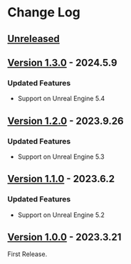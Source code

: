 # Change Log

## [Unreleased](https://github.com/colory-games/UEPlugin-ShortcutAsset/compare/v1.3.0...main)

## [Version 1.3.0](https://github.com/colory-games/UEPlugin-ShortcutAsset/compare/v1.2.0...v1.3.0) - 2024.5.9

### Updated Features

* Support on Unreal Engine 5.4

## [Version 1.2.0](https://github.com/colory-games/UEPlugin-ShortcutAsset/compare/v1.1.0...v1.2.0) - 2023.9.26

### Updated Features

* Support on Unreal Engine 5.3

## [Version 1.1.0](https://github.com/colory-games/UEPlugin-ShortcutAsset/compare/v1.0.0...v1.1.0) - 2023.6.2

### Updated Features

* Support on Unreal Engine 5.2

## [Version 1.0.0](https://github.com/colory-games/UEPlugin-ShortcutAsset/compare/beb7a79d3a3167fca0c2a4d40956f5a0a260c576...v1.0.0) - 2023.3.21

First Release.
